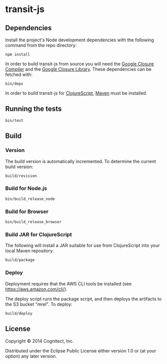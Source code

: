 # transit-js

## Dependencies

Install the project's Node development dependencies with the following
command from the repo directory:

```
npm install
```

In order to build transit-js from source you will need the [Google
Closure Compiler](http://developers.google.com/closure/compiler/) and
the [Google Closure
Library](http://developers.google.com/closure/library/). These
dependencies can be fetched with:

```
bin/deps
```

In order to build transit-js for
[ClojureScript](http://github.com/clojure/clojurescript),
[Maven](http://maven.apache.org) must be installed.

## Running the tests

```
bin/test
```

## Build

### Version

The build version is automatically incremented.  To determine the
current build version:

```
build/revision
```

### Build for Node.js

```
bin/build_release_node
```

### Build for Browser

```
bin/build_release_browser
```

### Build JAR for ClojureScript

The following will install a JAR suitable for use from ClojureScript
into your local Maven repository.

```
build/package
```

### Deploy

Deployment requires that the AWS CLI tools be installed (see
https://aws.amazon.com/cli/).

The deploy script runs the package script, and then deploys the
artifacts to the S3 bucket "mrel".  To deploy:

    build/deploy

## License

Copyright © 2014 Cognitect, Inc.

Distributed under the Eclipse Public License either version 1.0 or (at
your option) any later version.
